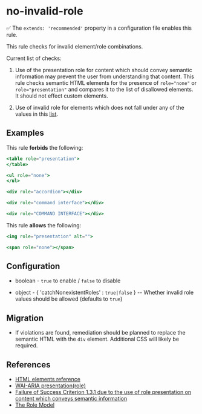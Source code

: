 # no-invalid-role

:white_check_mark: The `extends: 'recommended'` property in a configuration file enables this rule.

This rule checks for invalid element/role combinations.

Current list of checks:

1. Use of the presentation role for content which should convey semantic information may prevent the user from understanding that content. This rule checks semantic HTML elements for the presence of `role="none"` or `role="presentation"` and compares it to the list of disallowed elements. It should not effect custom elements.

2. Use of invalid role for elements which does not fall under any of the values in this [list](https://www.w3.org/WAI/PF/aria/roles).

## Examples

This rule **forbids** the following:

```hbs
<table role="presentation">
</table>
```

```hbs
<ul role="none">
</ul>
```

```hbs
<div role="accordion"></div>
```

```hbs
<div role="command interface"></div>
```

```hbs
<div role="COMMAND INTERFACE"></div>
```

This rule **allows** the following:

```hbs
<img role="presentation" alt="">
```

```hbs
<span role="none"></span>
```

## Configuration

* boolean - `true` to enable / `false` to disable

* object - { 'catchNonexistentRoles' : `true|false` } -- Whether invalid role values should be allowed (defaults to `true`)

## Migration

* If violations are found, remediation should be planned to replace the semantic HTML with the `div` element. Additional CSS will likely be required.

## References

* [HTML elements reference](https://developer.mozilla.org/en-US/docs/Web/HTML/Element)
* [WAI-ARIA presentation(role)](https://www.w3.org/TR/wai-aria/#presentation)
* [Failure of Success Criterion 1.3.1 due to the use of role presentation on content which conveys semantic information](https://www.w3.org/WAI/WCAG21/Techniques/failures/F92)
* [The Role Model](https://www.w3.org/WAI/PF/aria/roles)
